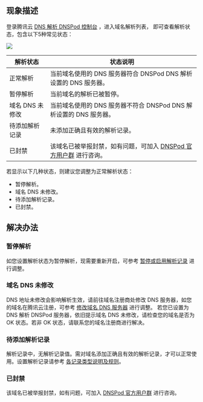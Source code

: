 ## 现象描述
登录腾讯云 [DNS 解析 DNSPod 控制台](https://console.cloud.tencent.com/cns) ，进入域名解析列表， 即可查看解析状态，包含以下5种常见状态：

![](https://main.qcloudimg.com/raw/6ccb73d1f176256ddad924518ab0c370.png)
<table>
<thead>
  <tr>
    <th>解析状态</th>
    <th>状态说明</th>
  </tr>
</thead>
<tbody>
  <tr>
    <td>正常解析</td>
    <td>当前域名使用的 DNS 服务器符合 DNSPod DNS 解析设置的 DNS 服务器。</td>
  </tr>
  <tr>
    <td>暂停解析</td>
    <td>当前域名的解析已被暂停。</td>
  </tr>
  <tr>
    <td>域名 DNS 未修改</td>
    <td>当前域名使用的 DNS 服务器不符合 DNSPod DNS 解析设置的 DNS 服务器。</td>
  </tr>
  <tr>
    <td>待添加解析记录</td>
    <td>未添加正确且有效的解析记录。</td>
  </tr>
  <tr>
    <td>已封禁</td>
    <td>该域名已被举报封禁，如有问题，可加入 <a href="https://cloud.tencent.com/document/product/242/57608#DNSPod">DNSPod 官方用户群</a> 进行咨询。</td>
  </tr>
</tbody>
</table>

若显示以下几种状态，则建议您调整为正常解析状态：
- 暂停解析。
- 域名 DNS 未修改。
- 待添加解析记录。
- 已封禁。

## 解决办法
### 暂停解析
如您设置解析状态为暂停解析，现需要重新开启，可参考 [暂停或启用解析记录](https://cloud.tencent.com/document/product/302/42165) 进行调整。

### 域名 DNS 未修改
DNS 地址未修改会影响解析生效，请前往域名注册商处修改 DNS 服务器，如您的域名在腾讯云注册，可参考 [修改域名 DNS 服务器](https://cloud.tencent.com/document/product/302/5518) 进行调整。
若您已设置为 DNS 解析 DNSPod 服务器，依旧提示域名 DNS 未修改，请检查您的域名是否为 OK 状态。若非 OK 状态，请联系您的域名注册商进行解决。

### 待添加解析记录
解析记录中，无解析记录值。需对域名添加正确且有效的解析记录，才可以正常使用。设置解析记录请参考 [各记录类型说明及规则](https://cloud.tencent.com/document/product/302/38661)。

### 已封禁
该域名已被举报封禁，如有问题，可加入 [DNSPod 官方用户群](https://cloud.tencent.com/document/product/242/57608#DNSPod) 进行咨询。

